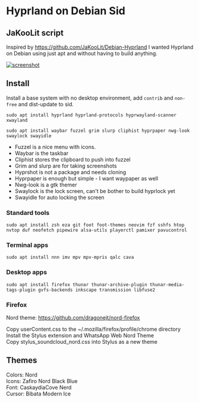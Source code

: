 # Hyprland on Debian Sid
## JaKooLit script
Inspired by https://github.com/JaKooLit/Debian-Hyprland I wanted Hyprland on Debian using just apt and without having to build anything.

[![screenshot](https://imghost.lol/2024-08-21-011113_hyprshot.png)](https://imghost.lol/2024-08-21-011113_hyprshot.png)

## Install
Install a base system with no desktop environment, add `contrib` and `non-free` and dist-update to sid.

`sudo apt install hyprland hyprland-protocols hyprwayland-scanner xwayland`

`sudo apt install waybar fuzzel grim slurp cliphist hyprpaper nwg-look swaylock swayidle`

- Fuzzel is a nice menu with icons.
- Waybar is the taskbar
- Cliphist stores the clipboard to push into fuzzel
- Grim and slurp are for taking screenshots
- Hyprshot is not a package and needs cloning
- Hyprpaper is enough but simple - I want waypaper as well
- Nwg-look is a gtk themer
- Swaylock is the lock screen, can't be bother to build hyprlock yet
- Swayidle for auto locking the screen

### Standard tools
`sudo apt install zsh eza git foot foot-themes neovim fzf sshfs htop nvtop duf neofetch pipewire alsa-utils playerctl pamixer pavucontrol`

### Terminal apps
`sudo apt install nnn imv mpv mpv-mpris qalc cava`

### Desktop apps
`sudo apt install firefox thunar thunar-archive-plugin thunar-media-tags-plugin gvfs-backends inkscape transmission libfuse2`

### Firefox
Nord theme: https://github.com/dragonejt/nord-firefox

Copy userContent.css to the ~/.mozilla/firefox/profile/chrome directory \
Install the Stylus extension and WhatsApp Web Nord Theme \
Copy stylus_soundcloud_nord.css into Stylus as a new theme

## Themes
Colors: Nord \
Icons: Zafiro Nord Black Blue \
Font: CaskaydiaCove Nerd \
Cursor: Bibata Modern Ice